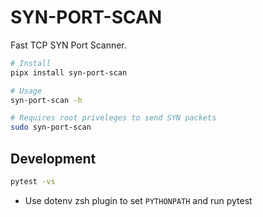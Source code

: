# SYN-PORT-SCAN

Fast TCP SYN Port Scanner.

```bash
# Install
pipx install syn-port-scan

# Usage
syn-port-scan -h

# Requires root priveleges to send SYN packets
sudo syn-port-scan
```

## Development

```bash
pytest -vs
```

* Use dotenv zsh plugin to set `PYTHONPATH` and run pytest
